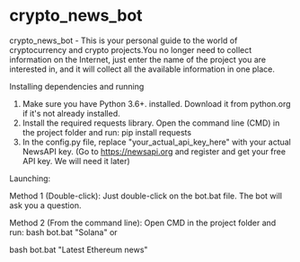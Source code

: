 # crypto_news_bot
crypto_news_bot - This is your personal guide to the world of cryptocurrency and crypto projects.You no longer need to collect information on the Internet, just enter the name of the project you are interested in, and it will collect all the available information in one place.

Installing dependencies and running

1. Make sure you have Python 3.6+. installed. Download it from python.org if it's not already installed.
2. Install the required requests library. Open the command line (CMD) in the project folder and run:
pip install requests
3. In the config.py file, replace "your_actual_api_key_here" with your actual NewsAPI key. (Go to https://newsapi.org and register and get your free API key. We will need it later)


Launching:

Method 1 (Double-click): Just double-click on the bot.bat file. The bot will ask you a question.

Method 2 (From the command line): Open CMD in the project folder and run:
bash
bot.bat "Solana"
or

bash
bot.bat "Latest Ethereum news"

